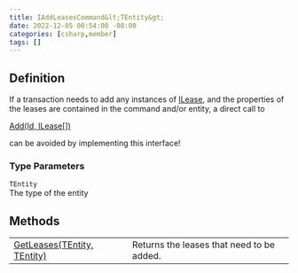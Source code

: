 ```yaml
---
title: IAddLeasesCommand&lt;TEntity&gt;
date: 2022-12-05 00:54:08 -08:00
categories: [csharp,member]
tags: []
---
```


## Definition

If a transaction needs to add any instances of <a href='/posts/csharp.member.entitydb.abstractions.leases.ilease/'>ILease</a>, and the properties of the leases
are contained in the command and/or entity, a direct call to
<!--/posts/csharp.member.entitydb.abstractions.transactions.builders.itransactionbuilder-1.add/--><a href='#'>Add(Id, ILease[])</a>
can be avoided by implementing this interface!

### Type Parameters
`TEntity`<br />The type of the entity
## Methods
<table><tr><td><!--/posts/csharp.member.entitydb.common.commands.iaddleasescommand-1.getleases/--><a href='#'>GetLeases(TEntity, TEntity)</a></td><td>
Returns the leases that need to be added.
</td></tr></table>
